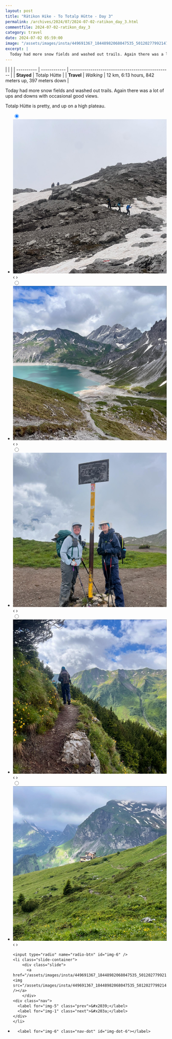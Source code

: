 ```yaml
---
layout: post
title: "Rätikon Hike - To Totalp Hütte - Day 3"
permalink: /archives/2024/07/2024-07-02-ratikon_day_3.html
commentfile: 2024-07-02-ratikon_day_3
category: travel
date: 2024-07-02 05:59:00
image: "/assets/images/insta/449691367_18448982068047535_5012027799214799406_n_17926655792912080.jpg"
excerpt: |
  Today had more snow fields and washed out trails. Again there was a lot of up and down with occasional good views.
---
```


|            |              |
| ---------- | ------------ | ------------------------------------------------- |
| **Stayed** | Totalp Hütte |
| **Travel** | _Walking_    | 12 km, 6:13 hours, 842 meters up, 397 meters down |

Today had more snow fields and washed out trails. Again there was a lot of ups and downs with occasional good views.

Totalp Hütte is pretty, and up on a high plateau.

<ul class="slides">
    <input type="radio" name="radio-btn" id="img-1" checked="checked" />
    <li class="slide-container">
        <div class="slide">
          <a href="/assets/images/insta/449688189_18448982077047535_4656214930926942585_n_18017306225368588.jpg"><img src="/assets/images/insta/449688189_18448982077047535_4656214930926942585_n_18017306225368588.jpg" /></a>
        </div>
    <div class="nav">
      <label for="img-6" class="prev">&#x2039;</label>
      <label for="img-2" class="next">&#x203a;</label>
    </div>
    </li>
        <input type="radio" name="radio-btn" id="img-2"  />
    <li class="slide-container">
        <div class="slide">
          <a href="/assets/images/insta/449684270_18448982095047535_700168912327579659_n_17931296414786771.jpg"><img src="/assets/images/insta/449684270_18448982095047535_700168912327579659_n_17931296414786771.jpg" /></a>
        </div>
    <div class="nav">
      <label for="img-1" class="prev">&#x2039;</label>
      <label for="img-3" class="next">&#x203a;</label>
    </div>
    </li>
        <input type="radio" name="radio-btn" id="img-3"  />
    <li class="slide-container">
        <div class="slide">
          <a href="/assets/images/insta/449679053_18448982086047535_8256771419711170084_n_18044322064851240.jpg"><img src="/assets/images/insta/449679053_18448982086047535_8256771419711170084_n_18044322064851240.jpg" /></a>
        </div>
    <div class="nav">
      <label for="img-2" class="prev">&#x2039;</label>
      <label for="img-4" class="next">&#x203a;</label>
    </div>
    </li>
        <input type="radio" name="radio-btn" id="img-4"  />
    <li class="slide-container">
        <div class="slide">
          <a href="/assets/images/insta/449775602_18448982104047535_1074582069903080473_n_18036817129983681.jpg"><img src="/assets/images/insta/449775602_18448982104047535_1074582069903080473_n_18036817129983681.jpg" /></a>
        </div>
    <div class="nav">
      <label for="img-3" class="prev">&#x2039;</label>
      <label for="img-5" class="next">&#x203a;</label>
    </div>
    </li>
        <input type="radio" name="radio-btn" id="img-5"  />
    <li class="slide-container">
        <div class="slide">
          <a href="/assets/images/insta/449777863_18448982113047535_887362883207338021_n_18054628915628988.jpg"><img src="/assets/images/insta/449777863_18448982113047535_887362883207338021_n_18054628915628988.jpg" /></a>
        </div>
    <div class="nav">
      <label for="img-4" class="prev">&#x2039;</label>
      <label for="img-6" class="next">&#x203a;</label>
    </div>
    </li>
    
    <input type="radio" name="radio-btn" id="img-6" />
    <li class="slide-container">
        <div class="slide">
          <a href="/assets/images/insta/449691367_18448982068047535_5012027799214799406_n_17926655792912080.jpg"><img src="/assets/images/insta/449691367_18448982068047535_5012027799214799406_n_17926655792912080.jpg" /></a>
        </div>
    <div class="nav">
      <label for="img-5" class="prev">&#x2039;</label>
      <label for="img-1" class="next">&#x203a;</label>
    </div>
    </li>
			
<li class="nav-dots">
      <label for="img-1" class="nav-dot" id="img-dot-1"></label>
      <label for="img-2" class="nav-dot" id="img-dot-2"></label>
      <label for="img-3" class="nav-dot" id="img-dot-3"></label>
      <label for="img-4" class="nav-dot" id="img-dot-4"></label>
      <label for="img-5" class="nav-dot" id="img-dot-5"></label>

      <label for="img-6" class="nav-dot" id="img-dot-6"></label>

</li>
</ul>
